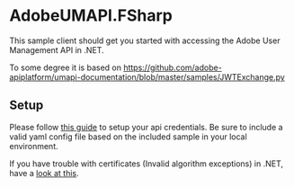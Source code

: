 # AdobeUMAPI.FSharp
This sample client should get you started with accessing the Adobe User Management API in .NET.

To some degree it is based on https://github.com/adobe-apiplatform/umapi-documentation/blob/master/samples/JWTExchange.py

## Setup
Please follow [this guide](https://www.adobe.io/apis/cloudplatform/console/authentication/jwt_workflow.html) to setup your api credentials. Be sure to include a valid yaml config file based on the included sample in your local environment.

If you have trouble with certificates (Invalid algorithm exceptions) in .NET, have a [look at this](https://hintdesk.com/2011/07/29/c-how-to-fix-invalid-algorithm-specified-when-signing-with-sha256/).
